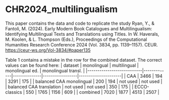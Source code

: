 # CHR2024_multilingualism
This paper contains the data and code to replicate the study 
Ryan, Y., & Fantoli, M. (2024). Early Modern Book Catalogues and Multilingualism: Identifying Multilingual Texts and Translations using Titles. In W. Haverals, M. Koolen, & L. Thompson (Eds.), Proceedings of the Computational Humanities   Research Conference 2024 (Vol. 3834, pp. 1139–1157). CEUR. https://ceur-ws.org/Vol-3834/#paper135

Table 1 contains a mistake in the row for the combined dataset. The correct values can be found here:
| dataset                   | monolingual | multilingual | monolingual ed. | monolingual transl. |
|---------------------------|-------------|--------------|-----------------|---------------------|
| CAA                       | 3466        | 194          | 3291            | 175                 |
| balanced CAA monolingual  | 200         | 194          | not used        | not used            |
| balanced CAA translation  | not used    | not used     | 350             | 175                 |
| ECCO-classics             | 550         | 1765         | 1156            | 609                 |
| combined                  | 7020        | 1877         | 4513            | 2507                |